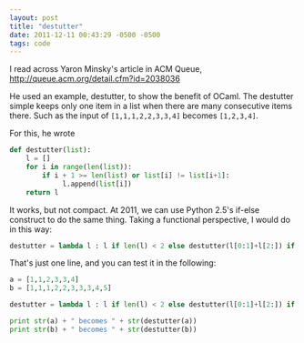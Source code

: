 ```yaml
---
layout: post
title: "destutter"
date: 2011-12-11 00:43:29 -0500 -0500
tags: code
---
```


I read across Yaron Minsky's article in ACM Queue, <http://queue.acm.org/detail.cfm?id=2038036>

He used an example, destutter, to show the benefit of OCaml. The destutter simple keeps only one item in a list when there are many consecutive items there. Such as the input of `[1,1,1,2,2,3,3,4]` becomes `[1,2,3,4]`.

For this, he wrote

```python
def destutter(list): 
    l = [] 
    for i in range(len(list)): 
        if i + 1 >= len(list) or list[i] != list[i+1]: 
             l.append(list[i]) 
    return l 
```

It works, but not compact. At 2011, we can use Python 2.5's if-else construct to do the same thing. Taking a functional perspective, I would do in this way:

```python
destutter = lambda l : l if len(l) < 2 else destutter(l[0:1]+l[2:]) if l[0]==l[1] else l[0:1]+destutter(l[1:])
```

That's just one line, and you can test it in the following:

```python
a = [1,1,2,3,3,4]
b = [1,1,1,2,2,3,3,3,4,5]

destutter = lambda l : l if len(l) < 2 else destutter(l[0:1]+l[2:]) if l[0]==l[1] else l[0:1]+destutter(l[1:])

print str(a) + " becomes " + str(destutter(a))
print str(b) + " becomes " + str(destutter(b))
```

